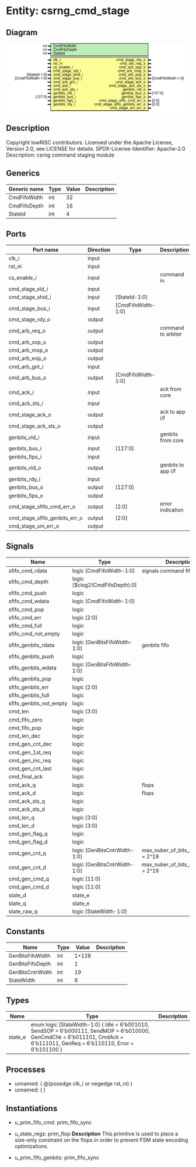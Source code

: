 # Entity: csrng_cmd_stage

## Diagram

![Diagram](csrng_cmd_stage.svg "Diagram")
## Description

Copyright lowRISC contributors.
 Licensed under the Apache License, Version 2.0, see LICENSE for details.
 SPDX-License-Identifier: Apache-2.0
 Description: csrng command staging module
 
## Generics

| Generic name | Type | Value | Description |
| ------------ | ---- | ----- | ----------- |
| CmdFifoWidth | int  | 32    |             |
| CmdFifoDepth | int  | 16    |             |
| StateId      | int  | 4     |             |
## Ports

| Port name                     | Direction | Type               | Description        |
| ----------------------------- | --------- | ------------------ | ------------------ |
| clk_i                         | input     |                    |                    |
| rst_ni                        | input     |                    |                    |
| cs_enable_i                   | input     |                    | command in         |
| cmd_stage_vld_i               | input     |                    |                    |
| cmd_stage_shid_i              | input     | [StateId-1:0]      |                    |
| cmd_stage_bus_i               | input     | [CmdFifoWidth-1:0] |                    |
| cmd_stage_rdy_o               | output    |                    |                    |
| cmd_arb_req_o                 | output    |                    | command to arbiter |
| cmd_arb_sop_o                 | output    |                    |                    |
| cmd_arb_mop_o                 | output    |                    |                    |
| cmd_arb_eop_o                 | output    |                    |                    |
| cmd_arb_gnt_i                 | input     |                    |                    |
| cmd_arb_bus_o                 | output    | [CmdFifoWidth-1:0] |                    |
| cmd_ack_i                     | input     |                    | ack from core      |
| cmd_ack_sts_i                 | input     |                    |                    |
| cmd_stage_ack_o               | output    |                    | ack to app i/f     |
| cmd_stage_ack_sts_o           | output    |                    |                    |
| genbits_vld_i                 | input     |                    | genbits from core  |
| genbits_bus_i                 | input     | [127:0]            |                    |
| genbits_fips_i                | input     |                    |                    |
| genbits_vld_o                 | output    |                    | genbits to app i/f |
| genbits_rdy_i                 | input     |                    |                    |
| genbits_bus_o                 | output    | [127:0]            |                    |
| genbits_fips_o                | output    |                    |                    |
| cmd_stage_sfifo_cmd_err_o     | output    | [2:0]              | error indication   |
| cmd_stage_sfifo_genbits_err_o | output    | [2:0]              |                    |
| cmd_stage_sm_err_o            | output    |                    |                    |
## Signals

| Name                    | Type                           | Description                          |
| ----------------------- | ------------------------------ | ------------------------------------ |
| sfifo_cmd_rdata         | logic [CmdFifoWidth-1:0]       | signals command fifo                 |
| sfifo_cmd_depth         | logic [$clog2(CmdFifoDepth):0] |                                      |
| sfifo_cmd_push          | logic                          |                                      |
| sfifo_cmd_wdata         | logic [CmdFifoWidth-1:0]       |                                      |
| sfifo_cmd_pop           | logic                          |                                      |
| sfifo_cmd_err           | logic [2:0]                    |                                      |
| sfifo_cmd_full          | logic                          |                                      |
| sfifo_cmd_not_empty     | logic                          |                                      |
| sfifo_genbits_rdata     | logic [GenBitsFifoWidth-1:0]   | genbits fifo                         |
| sfifo_genbits_push      | logic                          |                                      |
| sfifo_genbits_wdata     | logic [GenBitsFifoWidth-1:0]   |                                      |
| sfifo_genbits_pop       | logic                          |                                      |
| sfifo_genbits_err       | logic [2:0]                    |                                      |
| sfifo_genbits_full      | logic                          |                                      |
| sfifo_genbits_not_empty | logic                          |                                      |
| cmd_len                 | logic [3:0]                    |                                      |
| cmd_fifo_zero           | logic                          |                                      |
| cmd_fifo_pop            | logic                          |                                      |
| cmd_len_dec             | logic                          |                                      |
| cmd_gen_cnt_dec         | logic                          |                                      |
| cmd_gen_1st_req         | logic                          |                                      |
| cmd_gen_inc_req         | logic                          |                                      |
| cmd_gen_cnt_last        | logic                          |                                      |
| cmd_final_ack           | logic                          |                                      |
| cmd_ack_q               | logic                          | flops                                |
| cmd_ack_d               | logic                          | flops                                |
| cmd_ack_sts_q           | logic                          |                                      |
| cmd_ack_sts_d           | logic                          |                                      |
| cmd_len_q               | logic [3:0]                    |                                      |
| cmd_len_d               | logic [3:0]                    |                                      |
| cmd_gen_flag_q          | logic                          |                                      |
| cmd_gen_flag_d          | logic                          |                                      |
| cmd_gen_cnt_q           | logic [GenBitsCntrWidth-1:0]   | max_nuber_of_bits_per_request = 2^19 |
| cmd_gen_cnt_d           | logic [GenBitsCntrWidth-1:0]   | max_nuber_of_bits_per_request = 2^19 |
| cmd_gen_cmd_q           | logic [11:0]                   |                                      |
| cmd_gen_cmd_d           | logic [11:0]                   |                                      |
| state_d                 | state_e                        |                                      |
| state_q                 | state_e                        |                                      |
| state_raw_q             | logic [StateWidth-1:0]         |                                      |
## Constants

| Name             | Type | Value | Description |
| ---------------- | ---- | ----- | ----------- |
| GenBitsFifoWidth | int  | 1+128 |             |
| GenBitsFifoDepth | int  | 1     |             |
| GenBitsCntrWidth | int  | 19    |             |
| StateWidth       | int  | 6     |             |
## Types

| Name    | Type                                                                                                                                                                                                                                  | Description |
| ------- | ------------------------------------------------------------------------------------------------------------------------------------------------------------------------------------------------------------------------------------- | ----------- |
| state_e | enum logic [StateWidth-1:0] {     Idle      = 6'b001010,      SendSOP   = 6'b000111,      SendMOP   = 6'b010000,      GenCmdChk = 6'b011101,      CmdAck    = 6'b111011,      GenReq    = 6'b110110,      Error     = 6'b101100     } |             |
## Processes
- unnamed: ( @(posedge clk_i or negedge rst_ni) )
- unnamed: (  )
## Instantiations

- u_prim_fifo_cmd: prim_fifo_sync
- u_state_regs: prim_flop
**Description**
This primitive is used to place a size-only constraint on the
flops in order to prevent FSM state encoding optimizations.

- u_prim_fifo_genbits: prim_fifo_sync
